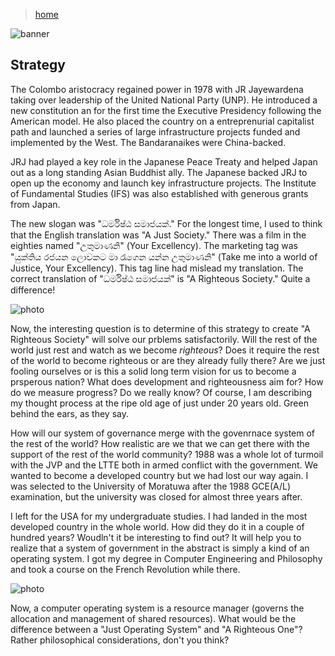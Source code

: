 > [home](../)

![banner](/governance/photos/banner.png)

## Strategy

The Colombo aristocracy regained power in 1978 with JR Jayewardena taking over leadership of the United National Party (UNP).
He introduced a new constitution an for the first time the Executive Presidency following the American model.
He also placed the country on a entreprenurial capitalist path and launched a series of large infrastructure projects funded and implemented by the West.
The Bandaranaikes were China-backed.

JRJ had played a key role in the Japanese Peace Treaty and helped Japan out as a long standing Asian Buddhist ally.  The Japanese backed JRJ to open up the economy and launch key infrastructure projects.
The Institute of Fundamental Studies (IFS) was also established with generous grants from Japan.

The new slogan was "ධර්මිෂ්ඨ සමාජයක්."  For the longest time, I used to think that the English translation was "A Just Society."
There was a film in the eighties named "උතුමාණනි" (Your Excellency).  The marketing tag was "යුක්තිය රජයන ලොවකට මා රැගෙන යන්න උතුමාණනි" (Take me into a world of Justice, Your Excellency).
This tag line had mislead my translation.  The correct translation of "ධර්මිෂ්ඨ සමාජයක්" is "A Righteous Society."  Quite a difference!

![photo](/governance/photos/french.png)

Now, the interesting question is to determine of this strategy to create "A Righteous Society" will solve our prblems satisfactorily.
Will the rest of the world just rest and watch as we become _righteous_?  Does it require the rest of the world to become righteous or are they already fully there?
Are we just fooling ourselves or is this a solid long term vision for us to become a prsperous nation?  What does development and righteousness aim for?  How do we measure progress?  Do we really know?
Of course, I am describing my thought process at the ripe old age of just under 20 years old.  Green behind the ears, as they say.

How will our system of governance merge with the govenrnace system of the rest of the world?  How realistic are we that we can get there with the support of the rest of the world community?
1988 was a whole lot of turmoil with the JVP and the LTTE both in armed conflict with the government.  We wanted to become a developed country but we had lost our way again.
I was selected to the University of Moratuwa after the 1988 GCE(A/L) examination, but the university was closed for almost three years after.

I left for the USA for my undergraduate studies.  I had landed in the most developed country in the whole world.  How did they do it in a couple of hundred years?
Woudln't it be interesting to find out?  It will help you to realize that a system of government in the abstract is simply a kind of an operating system.
I got my degree in Computer Engineering and Philosophy and took a course on the French Revolution while there.

![photo](/governance/photos/noblest.png)

Now, a computer operating system is a resource manager (governs the allocation and management of shared resources).  What would be the difference between a "Just Operating System" and "A Righteous One"?
Rather philosophical considerations, don't you think?


